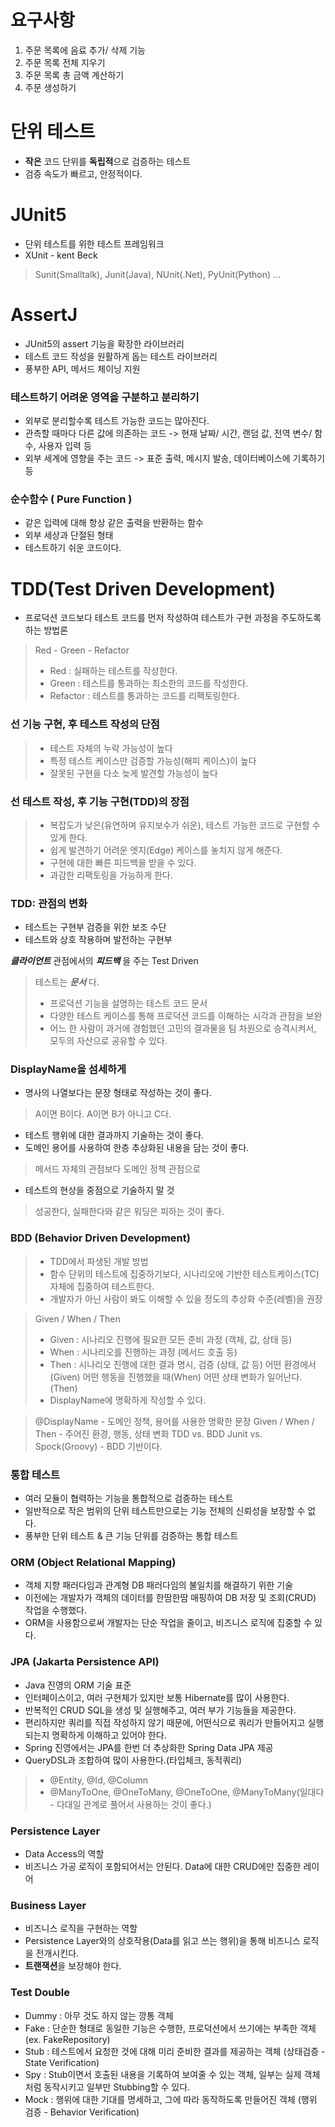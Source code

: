 # 요구사항

1. 주문 목록에 음료 추가/ 삭제 기능
2. 주문 목록 전체 지우기
3. 주문 목록 총 금액 계산하기
4. 주문 생성하기

# 단위 테스트
- **작은** 코드 단위를 **독립적**으로 검증하는 테스트
- 검증 속도가 빠르고, 안정적이다.

# JUnit5
- 단위 테스트를 위한 테스트 프레임워크
- XUnit - kent Beck
> Sunit(Smalltalk), Junit(Java), NUnit(.Net), PyUnit(Python) ... 


# AssertJ
- JUnit5의 assert 기능을 확장한 라이브러리
- 테스트 코드 작성을 원활하게 돕는 테스트 라이브러리
- 풍부한 API, 메서드 체이닝 지원

### 테스트하기 어려운 영역을 구분하고 분리하기
- 외부로 분리할수록 테스트 가능한 코드는 많아진다.
- 관측할 때마다 다른 값에 의존하는 코드
  -> 현재 날짜/ 시간, 랜덤 값, 전역 변수/ 함수, 사용자 입력 등
- 외부 세계에 영향을 주는 코드
  -> 표준 출력, 메시지 발송, 데이터베이스에 기록하기 등

### 순수함수 ( Pure Function )
- 같은 입력에 대해 항상 같은 출력을 반환하는 함수
- 외부 세상과 단절된 형태
- 테스트하기 쉬운 코드이다.

# TDD(Test Driven Development)
- 프로덕션 코드보다 테스트 코드를 먼저 작성하여 테스트가 구현 과정을 주도하도록 하는 방법론

> Red - Green - Refactor
> - Red : 실패하는 테스트를 작성한다.
> - Green : 테스트를 통과하는 최소한의 코드를 작성한다.
> - Refactor : 테스트를 통과하는 코드를 리팩토링한다.

### 선 기능 구현, 후 테스트 작성의 단점
> - 테스트 자체의 누락 가능성이 높다
> - 특정 테스트 케이스만 검증할 가능성(해피 케이스)이 높다
> - 잘못된 구현을 다소 늦게 발견할 가능성이 높다

### 선 테스트 작성, 후 기능 구현(TDD)의 장점
> - 복잡도가 낮은(유연하며 유지보수가 쉬운), 테스트 가능한 코드로 구현할 수 있게 한다.
> - 쉽게 발견하기 어려운 엣지(Edge) 케이스를 놓치지 않게 해준다.
> - 구현에 대한 빠른 피드백을 받을 수 있다.
> - 과감한 리팩토링을 가능하게 한다.

### TDD: 관점의 변화
- 테스트는 구현부 검증을 위한 보조 수단
- 테스트와 상호 작용하며 발전하는 구현부

**_클라이언트_** 관점에서의 **_피드백_** 을 주는 Test Driven

> 테스트는 **_문서_** 다.
> - 프로덕션 기능을 설명하는 테스트 코드 문서
> - 다양한 테스트 케이스를 통해 프로덕션 코드를 이해하는 시각과 관점을 보완
> - 어느 한 사람이 과거에 경험했던 고민의 결과물을 팀 차원으로 승격시켜서, 모두의 자산으로 공유할 수 있다.

### DisplayName을 섬세하게
- 명사의 나열보다는 문장 형태로 작성하는 것이 좋다.
> A이면 B이다.
> A이면 B가 아니고 C다.
- 테스트 행위에 대한 결과까지 기술하는 것이 좋다.
- 도메인 용어를 사용하여 한층 추상화된 내용을 담는 것이 좋다.
> 메서드 자체의 관점보다 도메인 정책 관점으로
- 테스트의 현상을 중점으로 기술하지 말 것
> 성공한다, 실패한다와 같은 워딩은 피하는 것이 좋다.


### BDD (Behavior Driven Development)
> - TDD에서 파생된 개발 방법
> - 함수 단위의 테스트에 집중하기보다, 시나리오에 기반한 테스트케이스(TC) 자체에 집중하여 테스트한다.
> - 개발자가 아닌 사람이 봐도 이해할 수 있을 정도의 추상화 수준(레벨)을 권장
 
> Given / When / Then
> - Given : 시나리오 진행에 필요한 모든 준비 과정 (객체, 값, 상태 등)
> - When : 시나리오를 진행하는 과정 (메서드 호출 등)
> - Then : 시나리오 진행에 대한 결과 명시, 검증 (상태, 값 등)
> 어떤 환경에서(Given) 어떤 행동을 진행했을 때(When) 어떤 상태 변화가 일어난다.(Then)
> - DisplayName에 명확하게 작성할 수 있다.

> @DisplayName - 도메인 정책, 용어를 사용한 명확한 문장
> Given / When / Then - 주어진 환경, 행동, 상태 변화
> TDD vs. BDD
> Junit vs. Spock(Groovy) - BDD 기반이다.

### 통합 테스트
- 여러 모듈이 협력하는 기능을 통합적으로 검증하는 테스트
- 일반적으로 작은 범위의 단위 테스트만으로는 기능 전체의 신뢰성을 보장할 수 없다.
- 풍부한 단위 테스트 & 큰 기능 단위를 검증하는 통합 테스트

### ORM (Object Relational Mapping)
- 객체 지향 패러다임과 관계형 DB 패러다임의 불일치를 해결하기 위한 기술
- 이전에는 개발자가 객체의 데이터를 한땀한땀 매핑하여 DB 저장 및 조회(CRUD) 작업을 수행했다.
- ORM을 사용함으로써 개발자는 단순 작업을 줄이고, 비즈니스 로직에 집중할 수 있다.

### JPA (Jakarta Persistence API)
- Java 진영의 ORM 기술 표준
- 인터페이스이고, 여러 구현체가 있지만 보통 Hibernate를 많이 사용한다.
- 반복적인 CRUD SQL을 생성 및 실행해주고, 여러 부가 기능들을 제공한다.
- 편리하지만 쿼리를 직접 작성하지 않기 때문에, 어떤식으로 쿼리가 만들어지고 실행되는지 명확하게 이해하고 있어야 한다.
- Spring 진영에서는 JPA를 한번 더 추상화한 Spring Data JPA 제공
- QueryDSL과 조합하여 많이 사용한다.(타입체크, 동적쿼리)
> - @Entity, @Id, @Column
> - @ManyToOne, @OneToMany, @OneToOne, @ManyToMany(일대다 - 다대일 관계로 풀어서 사용하는 것이 좋다.)

### Persistence Layer
- Data Access의 역할
- 비즈니스 가공 로직이 포함되어서는 안된다. Data에 대한 CRUD에만 집중한 레이어

### Business Layer
- 비즈니스 로직을 구현하는 역할
- Persistence Layer와의 상호작용(Data를 읽고 쓰는 행위)을 통해 비즈니스 로직을 전개시킨다.
- **트랜잭션**을 보장해야 한다.

### Test Double
- Dummy : 아무 것도 하지 않는 깡통 객체
- Fake : 단순한 형태로 동일한 기능은 수행한, 프로덕션에서 쓰기에는 부족한 객체(ex. FakeRepository)
- Stub : 테스트에서 요청한 것에 대해 미리 준비한 결과를 제공하는 객체 (상태검증 - State Verification)
- Spy : Stub이면서 호출된 내용을 기록하여 보여줄 수 있는 객체, 일부는 실제 객체처럼 동작시키고 일부만 Stubbing할 수 있다.
- Mock : 행위에 대한 기대를 명세하고, 그에 따라 동작하도록 만들어진 객체 (행위 검증 - Behavior Verification)